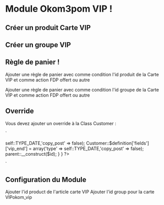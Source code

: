 # Module Okom3pom VIP !


## Créer un produit Carte VIP

## Créer un groupe VIP

## Règle de panier !

Ajouter une règle de panier avec comme condition l'id produit de la Carte VIP et comme action FDP offert ou autre

Ajouter une règle de panier avec comme condition l'id groupe de la Carte VIP et comme action FDP offert ou autre 

## Override

Vous devez ajouter un override à la Class Customer :

`
<?
class Customer extends CustomerCore
{
   
    public $vip_add;
    public $vip_end;

    public function __construct($id = null)
    {        
		Customer::$definition['fields']['vip_add'] =  array('type' => self::TYPE_DATE,'copy_post' => false);
		Customer::$definition['fields']['vip_end'] =  array('type' => self::TYPE_DATE,'copy_post' => false);	
        parent::__construct($id);
    }	
	


}
?>
`

## Configuration du Module

Ajouter l'id product de l'article carte VIP
Ajouter l'id group pour la carte VIPokom_vip
